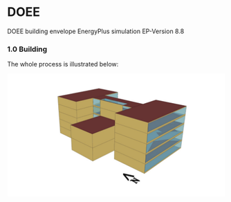 # DOEE
DOEE building envelope EnergyPlus simulation 
EP-Version 8.8
### 1.0 Building

The whole process is illustrated below:

![](https://github.com/MortezaHaddadi/DOEE/blob/main/assets/DOEE1.png)

